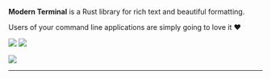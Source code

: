 **Modern Terminal** is a Rust library
for rich text and beautiful formatting.

Users of your command line applications are simply going to love it ❤️

[![](https://img.shields.io/crates/v/modern-terminal?color=green)](
  https://crates.io/crates/modern-terminal)
[![](https://img.shields.io/docsrs/modern-terminal?color=green)](
  https://docs.rs/modern-terminal)

<!-- Modern Terminal can also render pretty tables,
progress bars,
markdown,
syntax highlighted source code,
tracebacks,
and more — out of the box. -->

![][COLOR_PALETTE]

---

<!-- [COLOR_PALETTE]: ./examples/color_palette.svg -->
[COLOR_PALETTE]: https://raw.githubusercontent.com/kamadorueda/modern-terminal/main/examples/color_palette.svg
